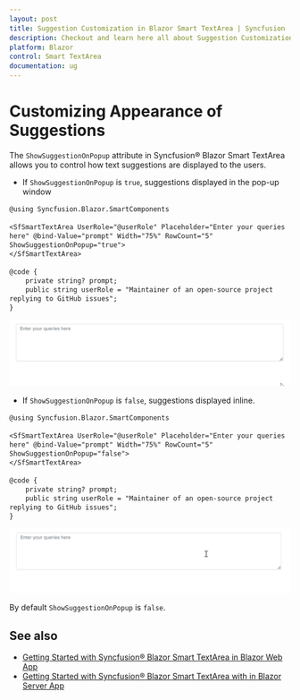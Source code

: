 ```yaml
---
layout: post
title: Suggestion Customization in Blazor Smart TextArea | Syncfusion
description: Checkout and learn here all about Suggestion Customization in Syncfusion Blazor Smart TextArea component and more.
platform: Blazor
control: Smart TextArea
documentation: ug
---
```


# Customizing Appearance of Suggestions 

The `ShowSuggestionOnPopup` attribute in Syncfusion&reg; Blazor Smart TextArea allows you to control how text suggestions are displayed to the users.

* If `ShowSuggestionOnPopup` is `true`, suggestions displayed in the pop-up window

```cshtml
@using Syncfusion.Blazor.SmartComponents

<SfSmartTextArea UserRole="@userRole" Placeholder="Enter your queries here" @bind-Value="prompt" Width="75%" RowCount="5" ShowSuggestionOnPopup="true">
</SfSmartTextArea>

@code {
    private string? prompt;
    public string userRole = "Maintainer of an open-source project replying to GitHub issues";
}
```

![SUggestion on popup](images/smart-textarea-popup.gif)

* If `ShowSuggestionOnPopup` is `false`, suggestions displayed inline.

```cshtml
@using Syncfusion.Blazor.SmartComponents

<SfSmartTextArea UserRole="@userRole" Placeholder="Enter your queries here" @bind-Value="prompt" Width="75%" RowCount="5" ShowSuggestionOnPopup="false">
</SfSmartTextArea>

@code {
    private string? prompt;
    public string userRole = "Maintainer of an open-source project replying to GitHub issues";
}
```

![SUggestion inline](images/smart-textarea-inline.gif)

By default `ShowSuggestionOnPopup` is `false`.

## See also

* [Getting Started with Syncfusion&reg; Blazor Smart TextArea in Blazor Web App](https://blazor.syncfusion.com/documentation/)
* [Getting Started with Syncfusion&reg; Blazor Smart TextArea with in Blazor Server App](https://blazor.syncfusion.com/documentation/)
